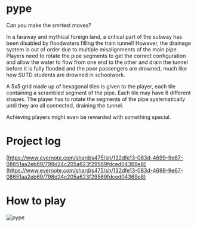 # pype

Can you make the smrtest moves?

In a faraway and mythical foreign land, a critical part of the subway has been disabled by floodwaters filling the train tunnel! However, the drainage system is out of order due to multiple misalignments of the main pipe. Players need to rotate the pipe segments to get the correct configuration and allow the water to flow from one end to the other and drain the tunnel before it is fully flooded and the poor passengers are drowned, much like how SUTD students are drowned in schoolwork.

A 5x5 grid made up of hexagonal tiles is given to the player, each tile containing a scrambled segment of the pipe. Each tile may have 8 different shapes. The player has to rotate the segments of the pipe systematically until they are all connected, draining the tunnel.

Achieving players might even be rewarded with something special.

# Project log
[https://www.evernote.com/shard/s475/sh/132dfe13-083d-4699-9e67-08651aa2eb69/798d24c205a623f29569fdced04369e8](https://www.evernote.com/shard/s475/sh/132dfe13-083d-4699-9e67-08651aa2eb69/798d24c205a623f29569fdced04369e8)

# How to play
![]( https://github.com/joel-huang/pype/blob/master/pype-poster-01.png?raw=true "pype")
